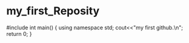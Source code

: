 # my_first_Reposity
#include<iostream>
int main()
{
  using namespace std;
  cout<<"my first github.\n";
  return 0;
}
